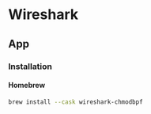 # Wireshark

<!--
https://app.pluralsight.com/library/courses/getting-started-analyzing-network-traffic-wireshark/table-of-contents
-->

## App

### Installation

#### Homebrew

```sh
brew install --cask wireshark-chmodbpf
```

<!-- #### DMG

1. Open https://www.wireshark.org/download/osx/
2. Click Wireshark Latest Intel 64.dmg
3. Move Wireshark to Applications
4. Install ChmodBPF.pkg -->

